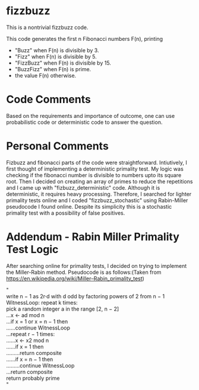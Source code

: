 # fizzbuzz
This is a nontrivial fizzbuzz code.

This code generates the first n Fibonacci numbers F(n), printing

* "Buzz" when F(n) is divisible by 3.
* "Fizz" when F(n) is divisible by 5.
* "FizzBuzz" when F(n) is divisible by 15.
* "BuzzFizz" when F(n) is prime.
* the value F(n) otherwise.

# Code Comments
Based on the requirements and importance of outcome, one can use probabilistic code or deterministic code to answer the question.

# Personal Comments
Fizbuzz and fibonacci parts of the code were straightforward.
Intiutively, I first thought of implementing a deterministic primality test. My logic was checking if the fibonacci number is divisible to numbers upto its square root. Then I decided on creating an array of primes to reduce the repetitions and I came up with "fizbuzz_deterministic" code. Although it is deterministic, it requires heavy processing. Therefore, I searched for lighter primality tests online and I coded "fizzbuzz_stochastic" using Rabin-Miller pseudocode I found online.
Despite its simplicity this is a stochastic primality test with a possibility of false positives. 

# Addendum - Rabin Miller Primality Test Logic
After searching online for primality tests, I decided on trying to implement the Miller-Rabin method. Pseudocode is as follows:(Taken from https://en.wikipedia.org/wiki/Miller–Rabin_primality_test)  
  
"  
write n − 1 as 2r·d with d odd by factoring powers of 2 from n − 1  
WitnessLoop: repeat k times:  
    pick a random integer a in the range [2, n − 2]  
...x ← ad mod n  
...if x = 1 or x = n − 1 then  
......continue WitnessLoop  
...repeat r − 1 times:  
......x ← x2 mod n  
......if x = 1 then  
.........return composite  
......if x = n − 1 then  
.........continue WitnessLoop  
...return composite  
return probably prime  
"  


